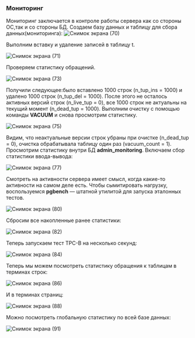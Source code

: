 ### Мониторинг
Мониторинг заключается в контроле работы сервера как со стороны ОС,так и со стороны БД.
Создаем базу данных и таблицу для сбора данных(мониторинга):
![Снимок экрана (70)](https://user-images.githubusercontent.com/114056557/195355392-b4ef8f25-c91b-4196-9b8b-d986eb1aef51.png)

Выполним вставку и удаление записей в таблицу t.

![Снимок экрана (71)](https://user-images.githubusercontent.com/114056557/195355404-e84d533d-524c-41fe-82fd-0b3db6af46b4.png)

Проверяем статистику обращений.

![Снимок экрана (73)](https://user-images.githubusercontent.com/114056557/195355862-cf1537ca-89a0-42bc-a14c-634d4ccd7572.png)

Получили следующее:было вставлено 1000 строк (n_tup_ins = 1000) и удалено 1000 строк (n_tup_del = 1000). После этого не осталось активных версий строк (n_live_tup = 0), все 1000 строк не актуальны на текущий момент (n_dead_tup = 1000).
Выполним очистку с помощью команды **VACUUM** и снова просмотрим статистику.

![Снимок экрана (75)](https://user-images.githubusercontent.com/114056557/195356112-94ad3000-8c27-4a34-8715-2780f1cd2d2c.png)

Видим, что неактуальные версии строк убраны при очистке (n_dead_tup = 0), очистка обрабатывала таблицу один раз (vacuum_count = 1).
Просмотрим статистику внутри БД **admin_monitoring**. Включаем сбор статистики ввода-вывода:

![Снимок экрана (77)](https://user-images.githubusercontent.com/114056557/195356370-bcae2cf4-e133-470c-b4c2-9365838c4435.png)

Смотреть на активности сервера имеет смысл, когда какие-то активности на самом деле есть. Чтобы сымитировать нагрузку, воспользуемся **pgbench** — штатной утилитой для запуска эталонных тестов.

![Снимок экрана (80)](https://user-images.githubusercontent.com/114056557/195356695-cf4858a0-e554-4750-b272-12a7991a9936.png)


Сбросим все накопленные ранее статистики:

![Снимок экрана (82)](https://user-images.githubusercontent.com/114056557/195357184-7dee2b1d-64ad-4d42-8535-42065b1ff9ba.png)

Теперь запускаем тест TPC-B на несколько секунд:

![Снимок экрана (84)](https://user-images.githubusercontent.com/114056557/195357418-44dbfbc4-1525-48bf-a698-0c7d26915a38.png)

Теперь мы можем посмотреть статистику обращения к таблицам в терминах строк:

![Снимок экрана (86)](https://user-images.githubusercontent.com/114056557/195357832-75d88ede-7a3d-46ca-9468-5172dc5a2ea2.png)

И в терминах страниц:

![Снимок экрана (88)](https://user-images.githubusercontent.com/114056557/195358236-885fc963-59de-4cb6-95a2-f7bce09e4256.png)

Можно посмотреть глобальную статистику по всей базе данных:

![Снимок экрана (91)](https://user-images.githubusercontent.com/114056557/195358735-4f4bb6e5-c356-4677-95c7-9d955c141442.png)




